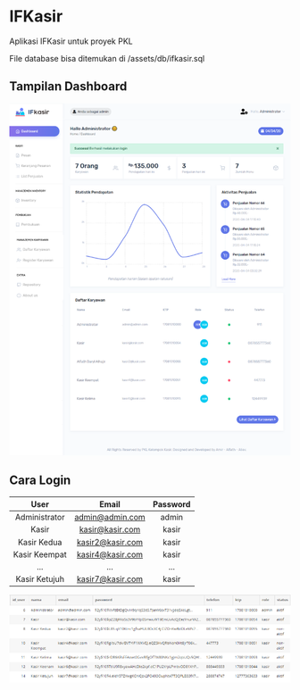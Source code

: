 # IFKasir

Aplikasi IFKasir untuk proyek PKL

File database bisa ditemukan di /assets/db/ifkasir.sql

## Tampilan Dashboard

<p align="center">
  <img src="/assets/images/ifkasir.png" alt="Dashboard Screenshot">
</p>

## Cara Login

|      User     |       Email      | Password |
|:-------------:|:----------------:|:--------:|
| Administrator | admin@admin.com  | admin    |
| Kasir         | kasir@kasir.com  | kasir    |
| Kasir Kedua   | kasir2@kasir.com | kasir    |
| Kasir Keempat | kasir4@kasir.com | kasir    |
|      ...      |        ...       |    ...   |
| Kasir Ketujuh | kasir7@kasir.com | kasir    |

<p align="center">
  <img src="/assets/images/users.png" alt="Tabel User">
</p>

